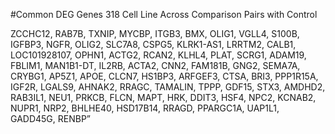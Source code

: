 #Common DEG Genes 318 Cell Line Across Comparison Pairs with Control     

ZCCHC12, 
RAB7B, 
TXNIP, 
MYCBP, 
ITGB3, 
BMX, 
OLIG1, 
VGLL4, 
S100B, IGFBP3, NGFR, OLIG2, SLC7A8, CSPG5, KLRK1-AS1, LRRTM2, CALB1, LOC101928107, OPHN1, ACTG2, RCAN2, KLHL4, PLAT, SCRG1, ADAM19, FBLIM1, MAN1B1-DT, IL2RB, ACTA2, CNN2, FAM181B, GNG2, SEMA7A, CRYBG1, AP5Z1, APOE, CLCN7, HS1BP3, ARFGEF3, CTSA, BRI3, PPP1R15A, IGF2R, LGALS9, AHNAK2, RRAGC, TAMALIN, TPPP, GDF15, STX3, AMDHD2, RAB3IL1, NEU1, PRKCB, FLCN, MAPT, HRK, DDIT3, HSF4, NPC2, KCNAB2, NUPR1, NRP2, BHLHE40, HSD17B14, RRAGD, PPARGC1A, UAP1L1, GADD45G, RENBP”